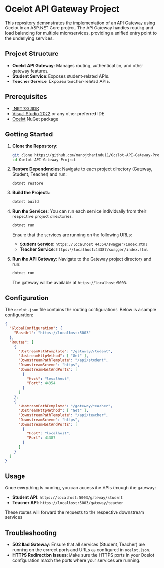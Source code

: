 
# Ocelot API Gateway Project

This repository demonstrates the implementation of an API Gateway using Ocelot in an ASP.NET Core project. The API Gateway handles routing and load balancing for multiple microservices, providing a unified entry point to the underlying services.

## Project Structure

- **Ocelot API Gateway**: Manages routing, authentication, and other gateway features.
- **Student Service**: Exposes student-related APIs.
- **Teacher Service**: Exposes teacher-related APIs.

## Prerequisites

- [.NET 7.0 SDK](https://dotnet.microsoft.com/download/dotnet/7.0)
- [Visual Studio 2022](https://visualstudio.microsoft.com/) or any other preferred IDE
- [Ocelot](https://ocelot.readthedocs.io/en/latest/introduction/gettingstarted.html) NuGet package

## Getting Started

1. **Clone the Repository**:
   ```bash
   git clone https://github.com/manojtharindu11/Ocelot-API-Gateway-Project.git
   cd Ocelot-API-Gateway-Project
   ```

2. **Restore Dependencies**:
   Navigate to each project directory (Gateway, Student, Teacher) and run:
   ```bash
   dotnet restore
   ```

3. **Build the Projects**:
   ```bash
   dotnet build
   ```

4. **Run the Services**:
   You can run each service individually from their respective project directories:
   ```bash
   dotnet run
   ```

   Ensure that the services are running on the following URLs:
   - **Student Service**: `https://localhost:44354/swagger/index.html`
   - **Teacher Service**: `https://localhost:44387/swagger/index.html`

5. **Run the API Gateway**:
   Navigate to the Gateway project directory and run:
   ```bash
   dotnet run
   ```
   The gateway will be available at `https://localhost:5003`.

## Configuration

The `ocelot.json` file contains the routing configurations. Below is a sample configuration:

```json
{
  "GlobalConfiguration": {
    "BaseUrl": "https://localhost:5003"
  },
  "Routes": [
    {
      "UpstreamPathTemplate": "/gateway/student",
      "UpstreamHttpMethod": [ "Get" ],
      "DownstreamPathTemplate": "/api/student",
      "DownstreamScheme": "https",
      "DownstreamHostAndPorts": [
        {
          "Host": "localhost",
          "Port": 44354
        }
      ]
    },
    {
      "UpstreamPathTemplate": "/gateway/teacher",
      "UpstreamHttpMethod": [ "Get" ],
      "DownstreamPathTemplate": "/api/teacher",
      "DownstreamScheme": "https",
      "DownstreamHostAndPorts": [
        {
          "Host": "localhost",
          "Port": 44387
        }
      ]
    }
  ]
}
```

## Usage

Once everything is running, you can access the APIs through the gateway:

- **Student API**: `https://localhost:5003/gateway/student`
- **Teacher API**: `https://localhost:5003/gateway/teacher`

These routes will forward the requests to the respective downstream services.

## Troubleshooting

- **502 Bad Gateway**: Ensure that all services (Student, Teacher) are running on the correct ports and URLs as configured in `ocelot.json`.
- **HTTPS Redirection Issues**: Make sure the HTTPS ports in your Ocelot configuration match the ports where your services are running.
